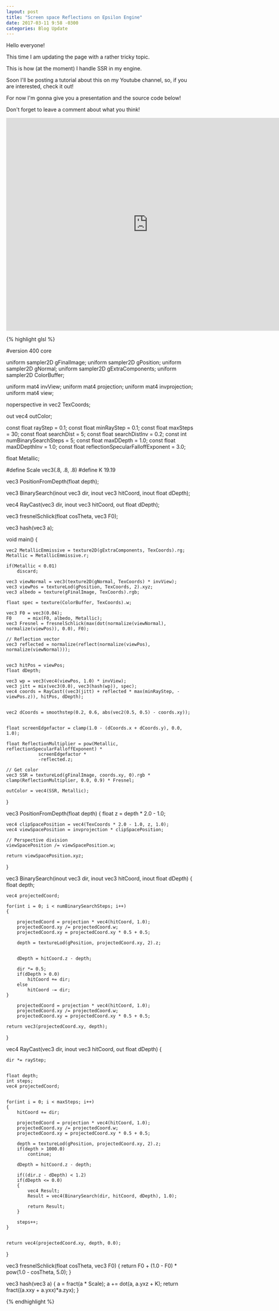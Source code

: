 ```yaml
---
layout: post
title: "Screen space Reflections on Epsilon Engine"
date: 2017-03-11 9:58 -0300
categories: Blog Update
---
```


Hello everyone!

This time I am updating the page with a rather tricky topic.

This is how (at the moment) I handle SSR in my engine.

Soon I'll be posting a tutorial about this on my Youtube channel, so, if you are interested, check it out!

For now I'm gonna give you a presentation and the source code below!

Don't forget to leave a comment about what you think!

<iframe src="https://www.slideshare.net/ImanolFotia/slideshelf" width="760px" height="570px" frameborder="0" marginwidth="0" marginheight="0" scrolling="no" style="border:none;" allowfullscreen webkitallowfullscreen mozallowfullscreen></iframe>

{% highlight glsl %}

#version 400 core

uniform sampler2D gFinalImage;
uniform sampler2D gPosition;
uniform sampler2D gNormal;
uniform sampler2D gExtraComponents;
uniform sampler2D ColorBuffer; 

uniform mat4 invView;
uniform mat4 projection;
uniform mat4 invprojection;
uniform mat4 view;

noperspective in vec2 TexCoords;

out vec4 outColor;

const float rayStep = 0.1;
const float minRayStep = 0.1;
const float maxSteps = 30;
const float searchDist = 5;
const float searchDistInv = 0.2;
const int numBinarySearchSteps = 5;
const float maxDDepth = 1.0;
const float maxDDepthInv = 1.0;
const float reflectionSpecularFalloffExponent = 3.0;

float Metallic;

#define Scale vec3(.8, .8, .8)
#define K 19.19

vec3 PositionFromDepth(float depth);

vec3 BinarySearch(inout vec3 dir, inout vec3 hitCoord, inout float dDepth);
 
vec4 RayCast(vec3 dir, inout vec3 hitCoord, out float dDepth);

vec3 fresnelSchlick(float cosTheta, vec3 F0);

vec3 hash(vec3 a);

void main()
{

    vec2 MetallicEmmissive = texture2D(gExtraComponents, TexCoords).rg;
    Metallic = MetallicEmmissive.r;

    if(Metallic < 0.01)
        discard;
 
    vec3 viewNormal = vec3(texture2D(gNormal, TexCoords) * invView);
    vec3 viewPos = textureLod(gPosition, TexCoords, 2).xyz;
    vec3 albedo = texture(gFinalImage, TexCoords).rgb;

    float spec = texture(ColorBuffer, TexCoords).w;

    vec3 F0 = vec3(0.04); 
    F0      = mix(F0, albedo, Metallic);
    vec3 Fresnel = fresnelSchlick(max(dot(normalize(viewNormal), normalize(viewPos)), 0.0), F0);

    // Reflection vector
    vec3 reflected = normalize(reflect(normalize(viewPos), normalize(viewNormal)));


    vec3 hitPos = viewPos;
    float dDepth;
 
    vec3 wp = vec3(vec4(viewPos, 1.0) * invView);
    vec3 jitt = mix(vec3(0.0), vec3(hash(wp)), spec);
    vec4 coords = RayCast((vec3(jitt) + reflected * max(minRayStep, -viewPos.z)), hitPos, dDepth);
 
 
    vec2 dCoords = smoothstep(0.2, 0.6, abs(vec2(0.5, 0.5) - coords.xy));
 
 
    float screenEdgefactor = clamp(1.0 - (dCoords.x + dCoords.y), 0.0, 1.0);

    float ReflectionMultiplier = pow(Metallic, reflectionSpecularFalloffExponent) * 
                screenEdgefactor * 
                -reflected.z;
 
    // Get color
    vec3 SSR = textureLod(gFinalImage, coords.xy, 0).rgb * clamp(ReflectionMultiplier, 0.0, 0.9) * Fresnel;  

    outColor = vec4(SSR, Metallic);
}

vec3 PositionFromDepth(float depth) {
    float z = depth * 2.0 - 1.0;

    vec4 clipSpacePosition = vec4(TexCoords * 2.0 - 1.0, z, 1.0);
    vec4 viewSpacePosition = invprojection * clipSpacePosition;

    // Perspective division
    viewSpacePosition /= viewSpacePosition.w;

    return viewSpacePosition.xyz;
}

vec3 BinarySearch(inout vec3 dir, inout vec3 hitCoord, inout float dDepth)
{
    float depth;

    vec4 projectedCoord;
 
    for(int i = 0; i < numBinarySearchSteps; i++)
    {

        projectedCoord = projection * vec4(hitCoord, 1.0);
        projectedCoord.xy /= projectedCoord.w;
        projectedCoord.xy = projectedCoord.xy * 0.5 + 0.5;
 
        depth = textureLod(gPosition, projectedCoord.xy, 2).z;

 
        dDepth = hitCoord.z - depth;

        dir *= 0.5;
        if(dDepth > 0.0)
            hitCoord += dir;
        else
            hitCoord -= dir;    
    }

        projectedCoord = projection * vec4(hitCoord, 1.0);
        projectedCoord.xy /= projectedCoord.w;
        projectedCoord.xy = projectedCoord.xy * 0.5 + 0.5;
 
    return vec3(projectedCoord.xy, depth);
}

vec4 RayCast(vec3 dir, inout vec3 hitCoord, out float dDepth)
{

    dir *= rayStep;
 
 
    float depth;
    int steps;
    vec4 projectedCoord;

 
    for(int i = 0; i < maxSteps; i++)
    {
        hitCoord += dir;
 
        projectedCoord = projection * vec4(hitCoord, 1.0);
        projectedCoord.xy /= projectedCoord.w;
        projectedCoord.xy = projectedCoord.xy * 0.5 + 0.5;
 
        depth = textureLod(gPosition, projectedCoord.xy, 2).z;
        if(depth > 1000.0)
            continue;
 
        dDepth = hitCoord.z - depth;

        if((dir.z - dDepth) < 1.2)
        if(dDepth <= 0.0)
        {   
            vec4 Result;
            Result = vec4(BinarySearch(dir, hitCoord, dDepth), 1.0);

            return Result;
        }
        
        steps++;
    }
 
    
    return vec4(projectedCoord.xy, depth, 0.0);
}

vec3 fresnelSchlick(float cosTheta, vec3 F0)
{
    return F0 + (1.0 - F0) * pow(1.0 - cosTheta, 5.0);
}


vec3 hash(vec3 a)
{
    a = fract(a * Scale);
    a += dot(a, a.yxz + K);
    return fract((a.xxy + a.yxx)*a.zyx);
}

{% endhighlight %}

